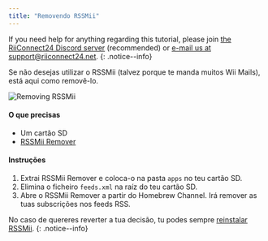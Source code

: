```yaml
---
title: "Removendo RSSMii"
---
```


If you need help for anything regarding this tutorial, please join [the RiiConnect24 Discord server](https://discord.gg/rc24) (recommended) or [e-mail us at support@riiconnect24.net](mailto:support@riiconnect24.net).
{: .notice--info}

Se não desejas utilizar o RSSMii (talvez porque te manda muitos Wii Mails), está aqui como removê-lo.

![Removing RSSMii](/images/rssmii-remove.png)

#### O que precisas

* Um cartão SD
* [RSSMii Remover](https://github.com/RiiConnect24/rssmii/releases)

#### Instruções

1. Extrai RSSMii Remover e coloca-o na pasta `apps` no teu cartão SD.
2. Elimina o ficheiro `feeds.xml` na raíz do teu cartão SD.
3. Abre o RSSMii Remover a partir do Homebrew Channel. Irá remover as tuas subscrições nos feeds RSS.

No caso de quereres reverter a tua decisão, tu podes sempre [reinstalar RSSMii](rssmii).
{: .notice--info}
